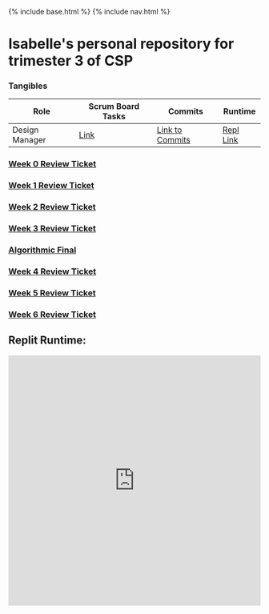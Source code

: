 {% include base.html %}
{% include nav.html %}
# Isabelle's personal repository for trimester 3 of CSP
### Tangibles
| Role  | Scrum Board Tasks  | Commits  | Runtime |
|---|---|---|---|
| Design Manager  | [Link](https://github.com/Reem57/n224-too/projects/1?card_filter_query=assignee%3Aisabelle926)  | [Link to Commits](https://github.com/Reem57/n224-too/commits?author=isabelle926)  |  [Repl Link](https://replit.com/@IsabelleGunawa1/isabellecsptri3individual) |
### [Week 0 Review Ticket](https://github.com/isabelle926/isabelle_csptri3_individual/issues/1)
### [Week 1 Review Ticket](https://github.com/isabelle926/isabelle_csptri3_individual/issues/2)
### [Week 2 Review Ticket](https://github.com/isabelle926/isabelle_csptri3_individual/issues/3)
### [Week 3 Review Ticket](https://github.com/isabelle926/isabelle_csptri3_individual/issues/4)
### [Algorithmic Final](tech_talks/algorithmic_final)
### [Week 4 Review Ticket](https://github.com/isabelle926/isabelle_csptri3_individual/issues/5)
### [Week 5 Review Ticket](https://github.com/isabelle926/isabelle_csptri3_individual/issues/6)
### [Week 6 Review Ticket](https://github.com/isabelle926/isabelle_csptri3_individual/issues/7)

## Replit Runtime:
<iframe frameborder="0" width="100%" height="500px" src="https://replit.com/@IsabelleGunawa1/isabellecsptri3individual?embed=true"></iframe>
